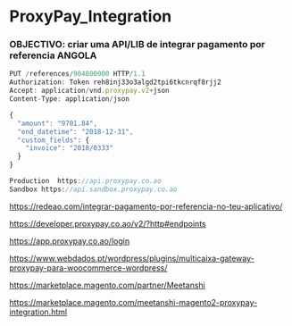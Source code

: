 # ProxyPay_Integration

### OBJECTIVO: criar uma API/LIB de integrar pagamento por referencia ANGOLA



``` javascript
PUT /references/904800000 HTTP/1.1
Authorization: Token reh8inj33o3algd2tpi6tkcnrqf8rjj2
Accept: application/vnd.proxypay.v2+json
Content-Type: application/json

{
  "amount": "9701.84",
  "end_datetime": "2018-12-31",
  "custom_fields": {
    "invoice": "2018/0333"
  }
}

Production	https://api.proxypay.co.ao
Sandbox	https://api.sandbox.proxypay.co.ao

```


https://redeao.com/integrar-pagamento-por-referencia-no-teu-aplicativo/

https://developer.proxypay.co.ao/v2/?http#endpoints

https://app.proxypay.co.ao/login

https://www.webdados.pt/wordpress/plugins/multicaixa-gateway-proxypay-para-woocommerce-wordpress/

https://marketplace.magento.com/partner/Meetanshi

https://marketplace.magento.com/meetanshi-magento2-proxypay-integration.html

